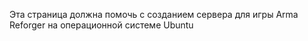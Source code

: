 Эта страница должна помочь с созданием сервера для игры Arma Reforger на операционной системе Ubuntu
